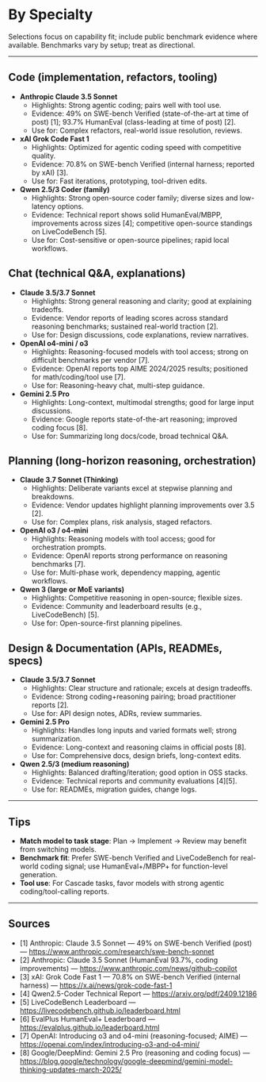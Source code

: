 # By Specialty

Selections focus on capability fit; include public benchmark evidence where available. Benchmarks vary by setup; treat as directional.

---

## Code (implementation, refactors, tooling)
- **Anthropic Claude 3.5 Sonnet**
  - Highlights: Strong agentic coding; pairs well with tool use.
  - Evidence: 49% on SWE-bench Verified (state-of-the-art at time of post) [1]; 93.7% HumanEval (class-leading at time of post) [2].
  - Use for: Complex refactors, real-world issue resolution, reviews.
- **xAI Grok Code Fast 1**
  - Highlights: Optimized for agentic coding speed with competitive quality.
  - Evidence: 70.8% on SWE-bench Verified (internal harness; reported by xAI) [3].
  - Use for: Fast iterations, prototyping, tool-driven edits.
- **Qwen 2.5/3 Coder (family)**
  - Highlights: Strong open-source coder family; diverse sizes and low-latency options.
  - Evidence: Technical report shows solid HumanEval/MBPP, improvements across sizes [4]; competitive open-source standings on LiveCodeBench [5].
  - Use for: Cost-sensitive or open-source pipelines; rapid local workflows.

## Chat (technical Q&A, explanations)
- **Claude 3.5/3.7 Sonnet**
  - Highlights: Strong general reasoning and clarity; good at explaining tradeoffs.
  - Evidence: Vendor reports of leading scores across standard reasoning benchmarks; sustained real-world traction [2].
  - Use for: Design discussions, code explanations, review narratives.
- **OpenAI o4-mini / o3**
  - Highlights: Reasoning-focused models with tool access; strong on difficult benchmarks per vendor [7].
  - Evidence: OpenAI reports top AIME 2024/2025 results; positioned for math/coding/tool use [7].
  - Use for: Reasoning-heavy chat, multi-step guidance.
- **Gemini 2.5 Pro**
  - Highlights: Long-context, multimodal strengths; good for large input discussions.
  - Evidence: Google reports state-of-the-art reasoning; improved coding focus [8].
  - Use for: Summarizing long docs/code, broad technical Q&A.

## Planning (long-horizon reasoning, orchestration)
- **Claude 3.7 Sonnet (Thinking)**
  - Highlights: Deliberate variants excel at stepwise planning and breakdowns.
  - Evidence: Vendor updates highlight planning improvements over 3.5 [2].
  - Use for: Complex plans, risk analysis, staged refactors.
- **OpenAI o3 / o4-mini**
  - Highlights: Reasoning models with tool access; good for orchestration prompts.
  - Evidence: OpenAI reports strong performance on reasoning benchmarks [7].
  - Use for: Multi-phase work, dependency mapping, agentic workflows.
- **Qwen 3 (large or MoE variants)**
  - Highlights: Competitive reasoning in open-source; flexible sizes.
  - Evidence: Community and leaderboard results (e.g., LiveCodeBench) [5].
  - Use for: Open-source-first planning pipelines.

## Design & Documentation (APIs, READMEs, specs)
- **Claude 3.5/3.7 Sonnet**
  - Highlights: Clear structure and rationale; excels at design tradeoffs.
  - Evidence: Strong coding+reasoning pairing; broad practitioner reports [2].
  - Use for: API design notes, ADRs, review summaries.
- **Gemini 2.5 Pro**
  - Highlights: Handles long inputs and varied formats well; strong summarization.
  - Evidence: Long-context and reasoning claims in official posts [8].
  - Use for: Comprehensive docs, design briefs, long-context edits.
- **Qwen 2.5/3 (medium reasoning)**
  - Highlights: Balanced drafting/iteration; good option in OSS stacks.
  - Evidence: Technical reports and community evaluations [4][5].
  - Use for: READMEs, migration guides, change logs.

---

## Tips
- **Match model to task stage**: Plan → Implement → Review may benefit from switching models.
- **Benchmark fit**: Prefer SWE-bench Verified and LiveCodeBench for real-world coding signal; use HumanEval+/MBPP+ for function-level generation.
- **Tool use**: For Cascade tasks, favor models with strong agentic coding/tool-calling reports.

---

## Sources
- [1] Anthropic: Claude 3.5 Sonnet — 49% on SWE-bench Verified (post) — https://www.anthropic.com/research/swe-bench-sonnet
- [2] Anthropic: Claude 3.5 Sonnet (HumanEval 93.7%, coding improvements) — https://www.anthropic.com/news/github-copilot
- [3] xAI: Grok Code Fast 1 — 70.8% on SWE-bench Verified (internal harness) — https://x.ai/news/grok-code-fast-1
- [4] Qwen2.5-Coder Technical Report — https://arxiv.org/pdf/2409.12186
- [5] LiveCodeBench Leaderboard — https://livecodebench.github.io/leaderboard.html
- [6] EvalPlus HumanEval+ Leaderboard — https://evalplus.github.io/leaderboard.html
- [7] OpenAI: Introducing o3 and o4-mini (reasoning-focused; AIME) — https://openai.com/index/introducing-o3-and-o4-mini/
- [8] Google/DeepMind: Gemini 2.5 Pro (reasoning and coding focus) — https://blog.google/technology/google-deepmind/gemini-model-thinking-updates-march-2025/
